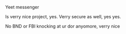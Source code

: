 Yeet messenger

Is verry nice project, yes.
Verry secure as well, yes yes.

No BND or FBI knocking at ur dor anyomore, verry nice
